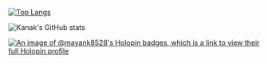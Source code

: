 [![Top Langs](https://github-readme-stats.vercel.app/api/top-langs/?username=kanak227&layout=compact&theme=tokyonight&hide=jupyter%20notebook&size_weight=0.5&count_weight=0.5)](https://github.com/Mayank8528?tab=repositories)

![Kanak's GitHub stats](https://github-readme-stats.vercel.app/api?username=Mayank8528&count_private=true&show_icons=true&theme=tokyonight)

[![An image of @mayank8528's Holopin badges, which is a link to view their full Holopin profile](https://holopin.me/mayank8528)](https://holopin.io/@mayank8528)

